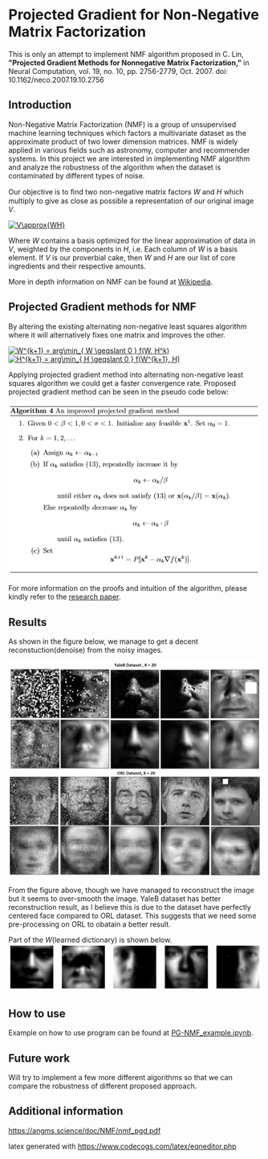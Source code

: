 # Projected Gradient for Non-Negative Matrix Factorization

This is only an attempt to implement NMF algorithm proposed in C. Lin, <b>"Projected Gradient Methods for Nonnegative Matrix Factorization,"</b> in Neural Computation, vol. 19, no. 10, pp. 2756-2779, Oct. 2007.
doi: 10.1162/neco.2007.19.10.2756

## Introduction 

Non-Negative Matrix Factorization (NMF) is a group of unsupervised machine learning techniques which factors a multivariate dataset as the approximate product of two lower dimension matrices. NMF is widely applied in various fields such as astronomy, computer and recommender systems. In this project we are interested in implementing NMF algorithm and analyze the robustness of the algorithm when the dataset is contaminated by different types of noise.

Our objective is to ﬁnd two non-negative matrix factors _W_ and _H_ which multiply to give as close as possible a representation of our original image _V_.

<a href="https://www.codecogs.com/eqnedit.php?latex=V\approx{WH}" target="_blank"><img src="https://latex.codecogs.com/gif.latex?V\approx{WH}" title="V\approx{WH}" /></a> <br />

Where _W_ contains a basis optimized for the linear approximation of data in _V_, weighted by the components in _H_, i.e. Each column of _W_ is a basis element. If _V_ is our proverbial cake, then _W_ and _H_ are our list of core ingredients and their respective amounts. 

More in depth information on NMF can be found at [Wikipedia](https://en.wikipedia.org/wiki/Non-negative_matrix_factorization).

## Projected Gradient methods for NMF

By altering the existing alternating non-negative least squares algorithm where it will alternatively fixes one matrix and improves the other.

<a href="https://www.codecogs.com/eqnedit.php?latex=W^{k&plus;1}&space;=&space;arg\min_{&space;W&space;\geqslant&space;0&space;}&space;f(W,&space;H^k)" target="_blank"><img src="https://latex.codecogs.com/gif.latex?W^{k&plus;1}&space;=&space;arg\min_{&space;W&space;\geqslant&space;0&space;}&space;f(W,&space;H^k)" title="W^{k+1} = arg\min_{ W \geqslant 0 } f(W, H^k)" /></a> <br/>
<a href="https://www.codecogs.com/eqnedit.php?latex=H^{k&plus;1}&space;=&space;arg\min_{&space;H&space;\geqslant&space;0&space;}&space;f(W^{k&plus;1},&space;H)" target="_blank"><img src="https://latex.codecogs.com/gif.latex?H^{k&plus;1}&space;=&space;arg\min_{&space;H&space;\geqslant&space;0&space;}&space;f(W^{k&plus;1},&space;H)" title="H^{k+1} = arg\min_{ H \geqslant 0 } f(W^{k+1}, H)" /></a>

Applying projected gradient method into alternating non-negative least squares algorithm we could get a faster convergence rate. Proposed projected gradient method can be seen in the pseudo code below: 

![Figure1](https://github.com/MingSheng92/NMF/blob/master/pg_method.PNG)

For more information on the proofs and intuition of the algorithm, please kindly refer to the [research paper](https://www.csie.ntu.edu.tw/~cjlin/papers/pgradnmf.pdf).

## Results 

As shown in the figure below, we manage to get a decent reconstuction(denoise) from the noisy images. 

![Figure2](https://github.com/MingSheng92/NMF/blob/master/ProjectedNMF.jpg)

From the figure above, though we have managed to reconstruct the image but it seems to over-smooth the image. YaleB dataset has better reconstruction result, as I believe this is due to the dataset have perfectly centered face compared to ORL dataset. This suggests that we need some pre-processing on ORL to obatain a better result.

Part of the _W_(learned dictionary) is shown below.
![Figure3](https://github.com/MingSheng92/NMF/blob/master/learned_dict.jpg)

## How to use

Example on how to use program can be found at [PG-NMF_example.ipynb](https://github.com/MingSheng92/NMF/blob/master/PG-NMF_example.ipynb).

## Future work 

Will try to implement a few more different algorithms so that we can compare the robustness of different proposed approach.

## Additional information

https://angms.science/doc/NMF/nmf_pgd.pdf 

latex generated with https://www.codecogs.com/latex/eqneditor.php
